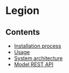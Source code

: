 # Legion

## Contents
* [Installation process](legion/docs/source/installation.md)
* [Usage](legion/docs/source/usage.md)
* [System architecture](legion/docs/source/system_architecture.md)
* [Model REST API](legion/docs/source/model_rest_api.md)
